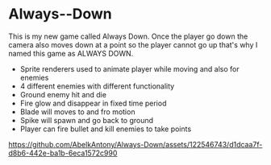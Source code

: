 # Always--Down
 This is my new game called Always Down. Once the player go down the camera also moves down at a point so the player cannot go up that's why I named this game as ALWAYS DOWN.
- Sprite renderers used to animate player while moving and also for enemies
- 4 different enemies with different functionality
- Ground enemy hit and die
- Fire glow and disappear in fixed time period
- Blade will moves to and fro motion
- Spike will spawn and go back to ground
- Player can fire bullet and kill enemies to take points





https://github.com/AbelkAntony/Always-Down/assets/122546743/d1dcaa7f-d8b6-442e-ba1b-6eca1572c990

